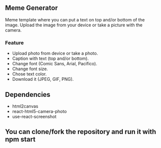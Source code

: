 ## Meme Generator

Meme template where you can put a text on top and/or bottom of the image. Upload the image from your device or take a picture with the camera. 

### Feature

- Upload photo from device or take a photo.
- Caption with text (top and/or bottom).
- Change font (Comic Sans, Arial, Pacifico).
- Change font size.
- Chose text color.
- Download it (JPEG, GIF, PNG).

## Dependencies

- html2canvas
- react-html5-camera-photo
- use-react-screenshot


## You can clone/fork the repository and run it with npm start

